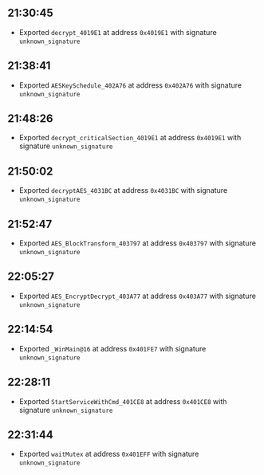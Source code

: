 
## 21:30:45
- Exported `decrypt_4019E1` at address `0x4019E1` with signature `unknown_signature`

## 21:38:41
- Exported `AESKeySchedule_402A76` at address `0x402A76` with signature `unknown_signature`

## 21:48:26
- Exported `decrypt_criticalSection_4019E1` at address `0x4019E1` with signature `unknown_signature`

## 21:50:02
- Exported `decryptAES_4031BC` at address `0x4031BC` with signature `unknown_signature`

## 21:52:47
- Exported `AES_BlockTransform_403797` at address `0x403797` with signature `unknown_signature`

## 22:05:27
- Exported `AES_EncryptDecrypt_403A77` at address `0x403A77` with signature `unknown_signature`

## 22:14:54
- Exported `_WinMain@16` at address `0x401FE7` with signature `unknown_signature`

## 22:28:11
- Exported `StartServiceWithCmd_401CE8` at address `0x401CE8` with signature `unknown_signature`

## 22:31:44
- Exported `waitMutex` at address `0x401EFF` with signature `unknown_signature`
